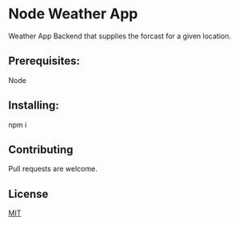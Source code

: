 # Node Weather App

Weather App Backend that supplies the forcast for a given location.

## Prerequisites:

Node

## Installing:

npm i

## Contributing

Pull requests are welcome.

## License

[MIT](https://choosealicense.com/licenses/mit/)
